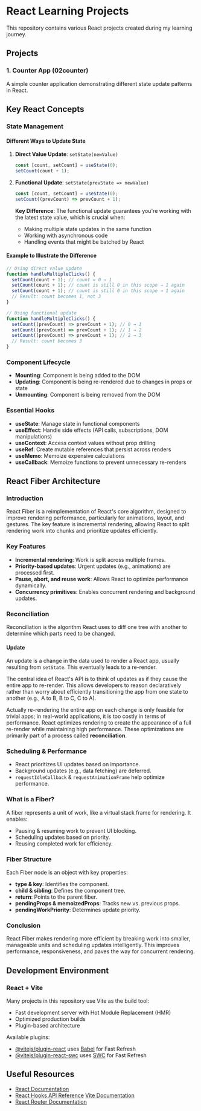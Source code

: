 # React Learning Projects

This repository contains various React projects created during my learning journey.

## Projects

### 1. Counter App (02counter)

A simple counter application demonstrating different state update patterns in React.

## Key React Concepts

### State Management

#### Different Ways to Update State

1. **Direct Value Update**: `setState(newValue)`

   ```jsx
   const [count, setCount] = useState(0);
   setCount(count + 1);
   ```

2. **Functional Update**: `setState(prevState => newValue)`

   ```jsx
   const [count, setCount] = useState(0);
   setCount((prevCount) => prevCount + 1);
   ```

   **Key Difference**: The functional update guarantees you're working with the latest state value, which is crucial when:

   - Making multiple state updates in the same function
   - Working with asynchronous code
   - Handling events that might be batched by React

#### Example to Illustrate the Difference

```jsx
// Using direct value update
function handleMultipleClicks() {
  setCount(count + 1); // count = 0 → 1
  setCount(count + 1); // count is still 0 in this scope → 1 again
  setCount(count + 1); // count is still 0 in this scope → 1 again
  // Result: count becomes 1, not 3
}

// Using functional update
function handleMultipleClicks() {
  setCount((prevCount) => prevCount + 1); // 0 → 1
  setCount((prevCount) => prevCount + 1); // 1 → 2
  setCount((prevCount) => prevCount + 1); // 2 → 3
  // Result: count becomes 3
}
```

### Component Lifecycle

- **Mounting**: Component is being added to the DOM
- **Updating**: Component is being re-rendered due to changes in props or state
- **Unmounting**: Component is being removed from the DOM

### Essential Hooks

- **useState**: Manage state in functional components
- **useEffect**: Handle side effects (API calls, subscriptions, DOM manipulations)
- **useContext**: Access context values without prop drilling
- **useRef**: Create mutable references that persist across renders
- **useMemo**: Memoize expensive calculations
- **useCallback**: Memoize functions to prevent unnecessary re-renders

## React Fiber Architecture

### Introduction

React Fiber is a reimplementation of React's core algorithm, designed to improve rendering performance, particularly for animations, layout, and gestures. The key feature is incremental rendering, allowing React to split rendering work into chunks and prioritize updates efficiently.

### Key Features

- **Incremental rendering**: Work is split across multiple frames.
- **Priority-based updates**: Urgent updates (e.g., animations) are processed first.
- **Pause, abort, and reuse work**: Allows React to optimize performance dynamically.
- **Concurrency primitives**: Enables concurrent rendering and background updates.

### Reconciliation

Reconciliation is the algorithm React uses to diff one tree with another to determine which parts need to be changed.

#### Update

An update is a change in the data used to render a React app, usually resulting from `setState`. This eventually leads to a re-render.

The central idea of React's API is to think of updates as if they cause the entire app to re-render. This allows developers to reason declaratively rather than worry about efficiently transitioning the app from one state to another (e.g., A to B, B to C, C to A).

Actually re-rendering the entire app on each change is only feasible for trivial apps; in real-world applications, it is too costly in terms of performance. React optimizes rendering to create the appearance of a full re-render while maintaining high performance. These optimizations are primarily part of a process called **reconciliation**.

### Scheduling & Performance

- React prioritizes UI updates based on importance.
- Background updates (e.g., data fetching) are deferred.
- `requestIdleCallback` & `requestAnimationFrame` help optimize performance.

### What is a Fiber?

A fiber represents a unit of work, like a virtual stack frame for rendering. It enables:

- Pausing & resuming work to prevent UI blocking.
- Scheduling updates based on priority.
- Reusing completed work for efficiency.

### Fiber Structure

Each Fiber node is an object with key properties:

- **type & key**: Identifies the component.
- **child & sibling**: Defines the component tree.
- **return**: Points to the parent fiber.
- **pendingProps & memoizedProps**: Tracks new vs. previous props.
- **pendingWorkPriority**: Determines update priority.

### Conclusion

React Fiber makes rendering more efficient by breaking work into smaller, manageable units and scheduling updates intelligently. This improves performance, responsiveness, and paves the way for concurrent rendering.

## Development Environment

### React + Vite

Many projects in this repository use Vite as the build tool:

- Fast development server with Hot Module Replacement (HMR)
- Optimized production builds
- Plugin-based architecture

Available plugins:

- [@vitejs/plugin-react](https://github.com/vitejs/vite-plugin-react/blob/main/packages/plugin-react/README.md) uses [Babel](https://babeljs.io/) for Fast Refresh
- [@vitejs/plugin-react-swc](https://github.com/vitejs/vite-plugin-react-swc) uses [SWC](https://swc.rs/) for Fast Refresh

## Useful Resources

- [React Documentation](https://react.dev/)
- [React Hooks API Reference](https://react.dev/reference/react) [Vite Documentation](https://vitejs.dev/)
- [React Router Documentation](https://reactrouter.com/)
